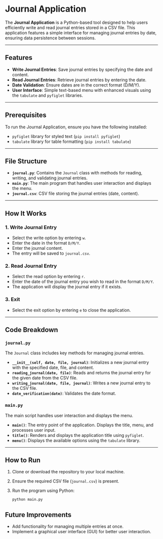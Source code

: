 # Journal Application

The **Journal Application** is a Python-based tool designed to help users efficiently write and read journal entries stored in a CSV file. This application features a simple interface for managing journal entries by date, ensuring data persistence between sessions.

---

## Features

- **Write Journal Entries**: Save journal entries by specifying the date and content.
- **Read Journal Entries**: Retrieve journal entries by entering the date.
- **Date Validation**: Ensure dates are in the correct format (D/M/Y).
- **User Interface**: Simple text-based menu with enhanced visuals using the `tabulate` and `pyfiglet` libraries.

---

## Prerequisites

To run the Journal Application, ensure you have the following installed:
- `pyfiglet` library for styled text (`pip install pyfiglet`)
- `tabulate` library for table formatting (`pip install tabulate`)

---

## File Structure

- **`journal.py`**: Contains the `Journal` class with methods for reading, writing, and validating journal entries.
- **`main.py`**: The main program that handles user interaction and displays the menu.
- **`journal.csv`**: CSV file storing the journal entries (date, content).

---

## How It Works

### 1. **Write Journal Entry**
   - Select the write option by entering `w`.
   - Enter the date in the format `D/M/Y`.
   - Enter the journal content.
   - The entry will be saved to `journal.csv`.

### 2. **Read Journal Entry**
   - Select the read option by entering `r`.
   - Enter the date of the journal entry you wish to read in the format `D/M/Y`.
   - The application will display the journal entry if it exists.

### 3. **Exit**
   - Select the exit option by entering `e` to close the application.

---

## Code Breakdown

### `journal.py`

The `Journal` class includes key methods for managing journal entries.

- **`__init__(self, date, file, journal)`**: Initializes a new journal entry with the specified date, file, and content.
- **`reading_journal(date, file)`**: Reads and returns the journal entry for the given date from the CSV file.
- **`writing_journal(date, file, journal)`**: Writes a new journal entry to the CSV file.
- **`date_verification(date)`**: Validates the date format.

### `main.py`

The main script handles user interaction and displays the menu.

- **`main()`**: The entry point of the application. Displays the title, menu, and processes user input.
- **`title()`**: Renders and displays the application title using `pyfiglet`.
- **`menu()`**: Displays the available options using the `tabulate` library.

---

## How to Run

1. Clone or download the repository to your local machine.
2. Ensure the required CSV file (`journal.csv`) is present.
3. Run the program using Python:

   ```bash
   python main.py
   ```
## Future Improvements
- Add functionality for managing multiple entries at once.
- Implement a graphical user interface (GUI) for better user interaction.